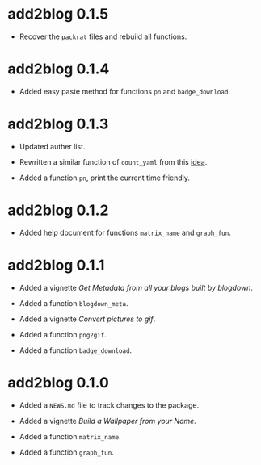 # add2blog 0.1.5

* Recover the `packrat` files and rebuild all functions.

# add2blog 0.1.4

* Added easy paste method for functions `pn` and `badge_download`.

# add2blog 0.1.3

* Updated auther list.

* Rewritten a similar function of `count_yaml` from this [idea](https://community.rstudio.com/t/build-a-package-import-a-non-exported-function-from-a-imported-package/18062/2?u=econkid).

* Added a function `pn`, print the current time friendly.

# add2blog 0.1.2

* Added help document for functions `matrix_name` and `graph_fun`.

# add2blog 0.1.1

* Added a vignette *Get Metadata from all your blogs built by blogdown*.

* Added a function `blogdown_meta`.

* Added a vignette *Convert pictures to gif*.

* Added a function `png2gif`.

* Added a function `badge_download`.

# add2blog 0.1.0

* Added a `NEWS.md` file to track changes to the package.

* Added a vignette *Build a Wallpaper from your Name*.

* Added a function `matrix_name`.

* Added a function `graph_fun`.

